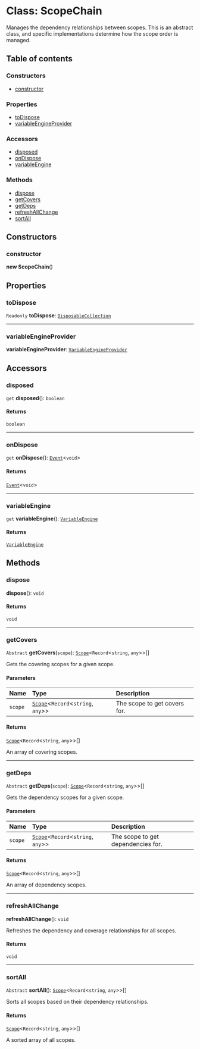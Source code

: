 # Class: ScopeChain

Manages the dependency relationships between scopes.
This is an abstract class, and specific implementations determine how the scope order is managed.

## Table of contents

### Constructors

* [constructor](/en/auto-docs/fixed-layout-editor/classes/ScopeChain.md#constructor)

### Properties

* [toDispose](/en/auto-docs/fixed-layout-editor/classes/ScopeChain.md#todispose)
* [variableEngineProvider](/en/auto-docs/fixed-layout-editor/classes/ScopeChain.md#variableengineprovider)

### Accessors

* [disposed](/en/auto-docs/fixed-layout-editor/classes/ScopeChain.md#disposed)
* [onDispose](/en/auto-docs/fixed-layout-editor/classes/ScopeChain.md#ondispose)
* [variableEngine](/en/auto-docs/fixed-layout-editor/classes/ScopeChain.md#variableengine)

### Methods

* [dispose](/en/auto-docs/fixed-layout-editor/classes/ScopeChain.md#dispose)
* [getCovers](/en/auto-docs/fixed-layout-editor/classes/ScopeChain.md#getcovers)
* [getDeps](/en/auto-docs/fixed-layout-editor/classes/ScopeChain.md#getdeps)
* [refreshAllChange](/en/auto-docs/fixed-layout-editor/classes/ScopeChain.md#refreshallchange)
* [sortAll](/en/auto-docs/fixed-layout-editor/classes/ScopeChain.md#sortall)

## Constructors

### constructor

**new ScopeChain**()

## Properties

### toDispose

`Readonly` **toDispose**: [`DisposableCollection`](/en/auto-docs/fixed-layout-editor/classes/DisposableCollection.md)

***

### variableEngineProvider

**variableEngineProvider**: [`VariableEngineProvider`](/en/auto-docs/fixed-layout-editor/variables/VariableEngineProvider-1.md)

## Accessors

### disposed

`get` **disposed**(): `boolean`

#### Returns

`boolean`

***

### onDispose

`get` **onDispose**(): [`Event`](/en/auto-docs/fixed-layout-editor/interfaces/Event-1.md)<`void`>

#### Returns

[`Event`](/en/auto-docs/fixed-layout-editor/interfaces/Event-1.md)<`void`>

***

### variableEngine

`get` **variableEngine**(): [`VariableEngine`](/en/auto-docs/fixed-layout-editor/classes/VariableEngine.md)

#### Returns

[`VariableEngine`](/en/auto-docs/fixed-layout-editor/classes/VariableEngine.md)

## Methods

### dispose

**dispose**(): `void`

#### Returns

`void`

***

### getCovers

`Abstract` **getCovers**(`scope`): [`Scope`](/en/auto-docs/fixed-layout-editor/classes/Scope.md)<`Record`<`string`, `any`>>\[]

Gets the covering scopes for a given scope.

#### Parameters

| Name | Type | Description |
| :------ | :------ | :------ |
| `scope` | [`Scope`](/en/auto-docs/fixed-layout-editor/classes/Scope.md)<`Record`<`string`, `any`>> | The scope to get covers for. |

#### Returns

[`Scope`](/en/auto-docs/fixed-layout-editor/classes/Scope.md)<`Record`<`string`, `any`>>\[]

An array of covering scopes.

***

### getDeps

`Abstract` **getDeps**(`scope`): [`Scope`](/en/auto-docs/fixed-layout-editor/classes/Scope.md)<`Record`<`string`, `any`>>\[]

Gets the dependency scopes for a given scope.

#### Parameters

| Name | Type | Description |
| :------ | :------ | :------ |
| `scope` | [`Scope`](/en/auto-docs/fixed-layout-editor/classes/Scope.md)<`Record`<`string`, `any`>> | The scope to get dependencies for. |

#### Returns

[`Scope`](/en/auto-docs/fixed-layout-editor/classes/Scope.md)<`Record`<`string`, `any`>>\[]

An array of dependency scopes.

***

### refreshAllChange

**refreshAllChange**(): `void`

Refreshes the dependency and coverage relationships for all scopes.

#### Returns

`void`

***

### sortAll

`Abstract` **sortAll**(): [`Scope`](/en/auto-docs/fixed-layout-editor/classes/Scope.md)<`Record`<`string`, `any`>>\[]

Sorts all scopes based on their dependency relationships.

#### Returns

[`Scope`](/en/auto-docs/fixed-layout-editor/classes/Scope.md)<`Record`<`string`, `any`>>\[]

A sorted array of all scopes.
